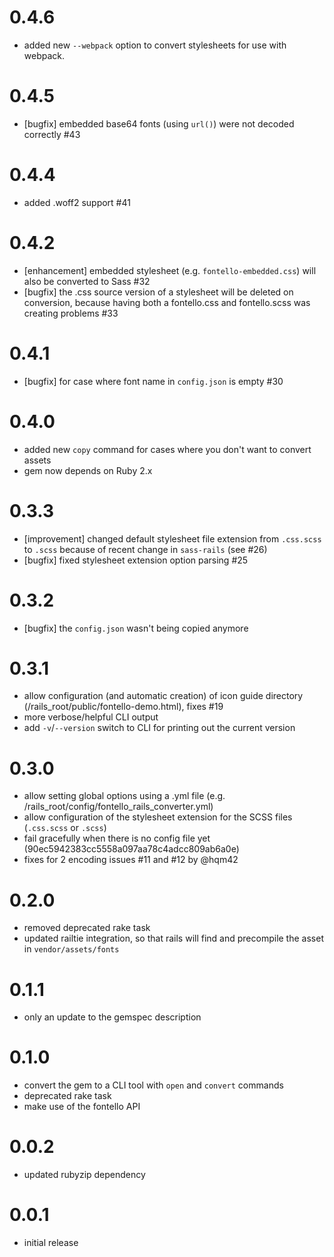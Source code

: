# 0.4.6

* added new `--webpack` option to convert stylesheets for use with webpack.

# 0.4.5

* [bugfix] embedded base64 fonts (using `url()`) were not decoded correctly #43

# 0.4.4

* added .woff2 support #41

# 0.4.2

* [enhancement] embedded stylesheet (e.g. `fontello-embedded.css`) will also be converted to Sass #32
* [bugfix] the .css source version of a stylesheet will be deleted on conversion, because having both a fontello.css and fontello.scss was creating problems #33

# 0.4.1

* [bugfix] for case where font name in `config.json` is empty #30

# 0.4.0

* added new `copy` command for cases where you don't want to convert assets
* gem now depends on Ruby 2.x

# 0.3.3

* [improvement] changed default stylesheet file extension from `.css.scss` to `.scss` because of recent change in `sass-rails` (see #26)
* [bugfix] fixed stylesheet extension option parsing #25

# 0.3.2

* [bugfix] the `config.json` wasn't being copied anymore

# 0.3.1

* allow configuration (and automatic creation) of icon guide directory (/rails_root/public/fontello-demo.html), fixes #19
* more verbose/helpful CLI output
* add `-v`/`--version` switch to CLI for printing out the current version

# 0.3.0

* allow setting global options using a .yml file (e.g. /rails_root/config/fontello_rails_converter.yml)
* allow configuration of the stylesheet extension for the SCSS files (`.css.scss` or `.scss`)
* fail gracefully when there is no config file yet (90ec5942383cc5558a097aa78c4adcc809ab6a0e)
* fixes for 2 encoding issues #11 and #12 by @hqm42

# 0.2.0

* removed deprecated rake task
* updated railtie integration, so that rails will find and precompile the asset in `vendor/assets/fonts`

# 0.1.1

* only an update to the gemspec description

# 0.1.0

* convert the gem to a CLI tool with `open` and `convert` commands
* deprecated rake task
* make use of the fontello API

# 0.0.2

* updated rubyzip dependency

# 0.0.1

* initial release
